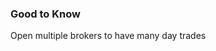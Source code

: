 

### Good to Know
Open multiple brokers to have many day trades
<!--stackedit_data:
eyJoaXN0b3J5IjpbMTU0Mjk1NzgzMSwtMjA4ODc0NjYxMl19
-->